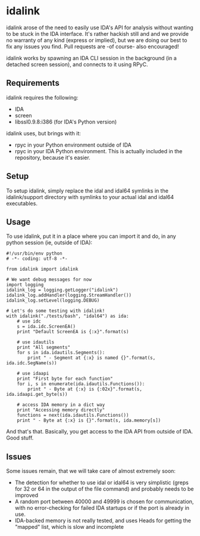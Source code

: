 # idalink

idalink arose of the need to easily use IDA's API for analysis without wanting
to be stuck in the IDA interface. It's rather hackish still and and we provide
no warranty of any kind (express or implied), but we are doing our best to fix
any issues you find. Pull requests are -of course- also encouraged!

idalink works by spawning an IDA CLI session in the background (in a detached
screen session), and connects to it using RPyC.

## Requirements

idalink requires the following:

- IDA
- screen
- libssl0.9.8:i386 (for IDA's Python version)

idalink uses, but brings with it:
- rpyc in your Python environment outside of IDA
- rpyc in your IDA Python environment. This is actually included in the
  repository, because it's easier.

## Setup

To setup idalink, simply replace the idal and idal64 symlinks in the
idalink/support directory with symlinks to your actual idal and idal64
executables.

## Usage

To use idalink, put it in a place where you can import it and do, in any python
session (ie, outside of IDA):

    #!/usr/bin/env python
    # -*- coding: utf-8 -*-

    from idalink import idalink

    # We want debug messages for now
    import logging
    idalink_log = logging.getLogger("idalink")
    idalink_log.addHandler(logging.StreamHandler())
    idalink_log.setLevel(logging.DEBUG)

    # Let's do some testing with idalink!
    with idalink("./tests/bash", "idal64") as ida:
        # use idc
        s = ida.idc.ScreenEA()
        print "Default ScreenEA is {:x}".format(s)

        # use idautils
        print "All segments"
        for s in ida.idautils.Segments():
            print " - Segment at {:x} is named {}".format(s, ida.idc.SegName(s))

        # use idaapi
        print "First byte for each function"
        for i, s in enumerate(ida.idautils.Functions()):
            print " - Byte at {:x} is {:02x}".format(s, ida.idaapi.get_byte(s))

        # access IDA memory in a dict way
        print "Accessing memory directly"
        functions = next(ida.idautils.Functions())
        print " - Byte at {:x} is {}".format(s, ida.memory[s])

And that's that. Basically, you get access to the IDA API from outside of IDA.
Good stuff.

## Issues

Some issues remain, that we will take care of almost extremely soon:

- The detection for whether to use idal or idal64 is very simplistic (greps for
  32 or 64 in the output of the file command) and probably needs to be improved
- A random port between 40000 and 49999 is chosen for communication, with no
  error-checking for failed IDA startups or if the port is already in use.
- IDA-backed memory is not really tested, and uses Heads for getting the
  "mapped" list, which is slow and incomplete

